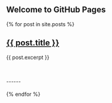 ## Welcome to GitHub Pages


{% for post in site.posts %}
<h2><a href="{{ post.url }}">{{ post.title }}</a></h2>
<p>{{ post.excerpt }}</p>
<br><br>
------
<br><br>
{% endfor %}

